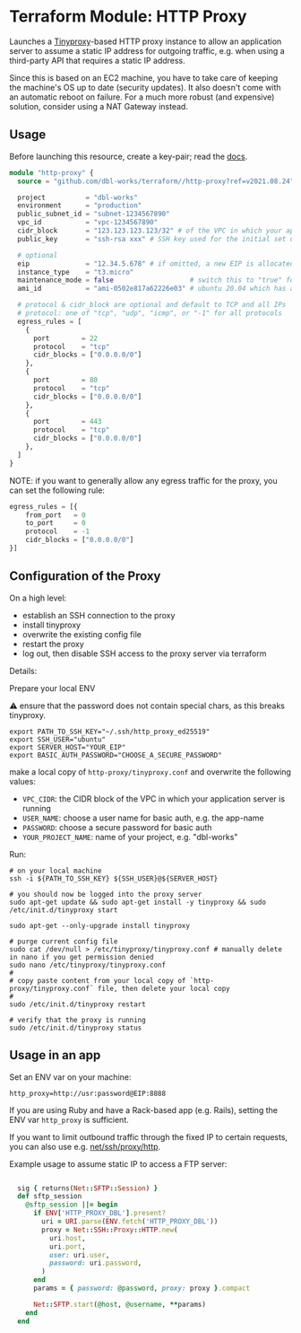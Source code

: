 # Terraform Module: HTTP Proxy

Launches a [Tinyproxy](https://github.com/tinyproxy/tinyproxy)-based HTTP proxy instance to allow an application server to assume a static IP address for outgoing traffic, e.g. when using a third-party API that requires a static IP address.

Since this is based on an EC2 machine, you have to take care of keeping the machine's OS up to date (security updates). It also doesn't come with an automatic reboot on failure.
For a much more robust (and expensive) solution, consider using a NAT Gateway instead.

## Usage

Before launching this resource, create a key-pair; read the [docs](https://docs.aws.amazon.com/AWSEC2/latest/UserGuide/ec2-key-pairs.html).

```terraform
module "http-proxy" {
  source = "github.com/dbl-works/terraform//http-proxy?ref=v2021.08.24"

  project          = "dbl-works"
  environment      = "production"
  public_subnet_id = "subnet-1234567890"
  vpc_id           = "vpc-1234567890"
  cidr_block       = "123.123.123.123/32" # of the VPC in which your application server is running
  public_key       = "ssh-rsa xxx" # SSH key used for the initial set up

  # optional
  eip              = "12.34.5.678" # if omitted, a new EIP is allocated
  instance_type    = "t3.micro"
  maintenance_mode = false                   # switch this to "true" for the initial configuration, but keep it "false" for production
  ami_id           = "ami-0502e817a62226e03" # ubuntu 20.04 which has a free quota

  # protocol & cidr_block are optional and default to TCP and all IPs
  # protocol: one of "tcp", "udp", "icmp", or "-1" for all protocols
  egress_rules = [
    {
      port        = 22
      protocol    = "tcp"
      cidr_blocks = ["0.0.0.0/0"]
    },
    {
      port        = 80
      protocol    = "tcp"
      cidr_blocks = ["0.0.0.0/0"]
    },
    {
      port        = 443
      protocol    = "tcp"
      cidr_blocks = ["0.0.0.0/0"]
    },
  ]
}
```

NOTE: if you want to generally allow any egress traffic for the proxy, you can set the following rule:

```terraform
egress_rules = [{
    from_port   = 0
    to_port     = 0
    protocol    = -1
    cidr_blocks = ["0.0.0.0/0"]
}]
```

## Configuration of the Proxy

On a high level:

* establish an SSH connection to the proxy
* install tinyproxy
* overwrite the existing config file
* restart the proxy
* log out, then disable SSH access to the proxy server via terraform

Details:

Prepare your local ENV

⚠️ ensure that the password does not contain special chars, as this breaks tinyproxy.

```shell
export PATH_TO_SSH_KEY="~/.ssh/http_proxy_ed25519"
export SSH_USER="ubuntu"
export SERVER_HOST="YOUR_EIP"
export BASIC_AUTH_PASSWORD="CHOOSE_A_SECURE_PASSWORD"
```

make a local copy of `http-proxy/tinyproxy.conf` and overwrite the following values:

* `VPC_CIDR`: the CIDR block of the VPC in which your application server is running
* `USER_NAME`: choose a user name for basic auth, e.g. the app-name
* `PASSWORD`: choose a secure password for basic auth
* `YOUR_PROJECT_NAME`: name of your project, e.g. "dbl-works"

Run:

```shell
# on your local machine
ssh -i ${PATH_TO_SSH_KEY} ${SSH_USER}@${SERVER_HOST}

# you should now be logged into the proxy server
sudo apt-get update && sudo apt-get install -y tinyproxy && sudo /etc/init.d/tinyproxy start

sudo apt-get --only-upgrade install tinyproxy

# purge current config file
sudo cat /dev/null > /etc/tinyproxy/tinyproxy.conf # manually delete in nano if you get permission denied
sudo nano /etc/tinyproxy/tinyproxy.conf
#
# copy paste content from your local copy of `http-proxy/tinyproxy.conf` file, then delete your local copy
#
sudo /etc/init.d/tinyproxy restart

# verify that the proxy is running
sudo /etc/init.d/tinyproxy status
```

## Usage in an app

Set an ENV var on your machine:

```shell
http_proxy=http://usr:password@EIP:8888
```

If you are using Ruby and have a Rack-based app (e.g. Rails), setting the ENV var `http_proxy` is sufficient.

If you want to limit outbound traffic through the fixed IP to certain requests, you can also use e.g. [net/ssh/proxy/http](https://net-ssh.github.io/ssh/v2/api/classes/Net/SSH/Proxy/HTTP.html).

Example usage to assume static IP to access a FTP server:

```ruby

  sig { returns(Net::SFTP::Session) }
  def sftp_session
    @sftp_session ||= begin
      if ENV['HTTP_PROXY_DBL'].present?
        uri = URI.parse(ENV.fetch('HTTP_PROXY_DBL'))
        proxy = Net::SSH::Proxy::HTTP.new(
          uri.host,
          uri.port,
          user: uri.user,
          password: uri.password,
        )
      end
      params = { password: @password, proxy: proxy }.compact

      Net::SFTP.start(@host, @username, **params)
    end
  end
```
